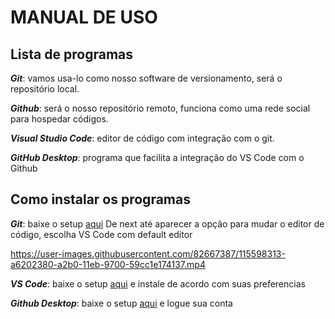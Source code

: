 # MANUAL DE USO 

## Lista de programas

__*Git*__: vamos usa-lo como nosso software de versionamento, será o repositório local.

__*Github*__: será o nosso repositório remoto, funciona como uma rede social para hospedar códigos. 

__*Visual Studio Code*__: editor de código com integração com o git.

__*GitHub Desktop*__: programa que facilita a integração do VS Code com o Github

## Como instalar os programas

__*Git*__: baixe o setup [aqui](https://github.com/git-for-windows/git/releases/download/v2.31.1.windows.1/Git-2.31.1-64-bit.exe)
 De next até aparecer a opção para mudar o editor de código, escolha VS Code com default editor
 
https://user-images.githubusercontent.com/82667387/115598313-a6202380-a2b0-11eb-9700-59cc1e174137.mp4




__*VS Code*__: baixe o setup [aqui](https://code.visualstudio.com/download) e instale de acordo com suas preferencias

__*Github Desktop*__: baixe o setup [aqui](https://central.github.com/deployments/desktop/desktop/latest/win32) e logue sua conta






